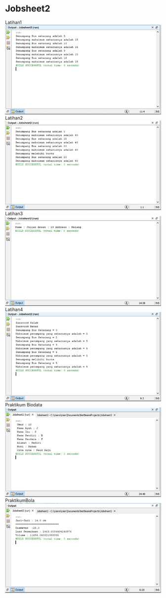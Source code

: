 # Jobsheet2
Latihan1
![alt text](https://github.com/Zerr1choHelsa/Jobsheet2/blob/master/latihan1.PNG)
<br>
Latihan2
![alt text](https://github.com/Zerr1choHelsa/Jobsheet2/blob/master/latihan2.PNG)
<br>
Latihan3
![alt text](https://github.com/Zerr1choHelsa/Jobsheet2/blob/master/latihan3.PNG)
<br>
Latihan4
![alt text](https://github.com/Zerr1choHelsa/Jobsheet2/blob/master/latihan4.PNG)
<br>
Praktikum Biodata
![alt text](https://github.com/Zerr1choHelsa/Jobsheet2/blob/master/Praktikum2.PNG)
<br>
PraktikumBola
![alt text](https://github.com/Zerr1choHelsa/Jobsheet2/blob/master/PraktikBola.PNG)

